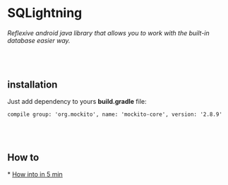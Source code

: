 # SQLightning
###### Reflexive android java library that allows you to work with the built-in database easier way.

<br>
<h2> installation </h2>
Just add dependency to yours <b>build.gradle</b> file:

```Gradle
compile group: 'org.mockito', name: 'mockito-core', version: '2.8.9'
```
<br><br>
<h2> How to </h2>
* <a href="https://github.com/henryco/SQLightning/wiki/How-into-in-5-min"> How into in 5 min </a>

